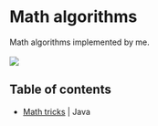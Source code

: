 # Math algorithms
Math algorithms implemented by me.<br><br>
![](https://img.shields.io/badge/Code-Java-informational?style=flat-square&logo=Java&logoColor=white&color=5194f0)
## Table of contents
- <a href = "https://github.com/xairaven/Algorithms-Data-Structures/tree/main/Algorithms/Math/Math-Tricks">Math tricks</a> | Java

